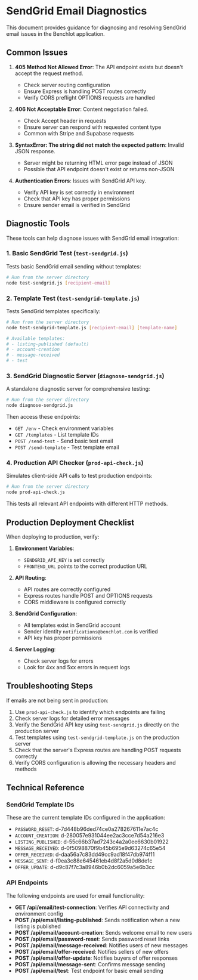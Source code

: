 # SendGrid Email Diagnostics

This document provides guidance for diagnosing and resolving SendGrid email issues in the Benchlot application.

## Common Issues

1. **405 Method Not Allowed Error**: The API endpoint exists but doesn't accept the request method.
   - Check server routing configuration
   - Ensure Express is handling POST routes correctly
   - Verify CORS preflight OPTIONS requests are handled

2. **406 Not Acceptable Error**: Content negotiation failed.
   - Check Accept header in requests
   - Ensure server can respond with requested content type
   - Common with Stripe and Supabase requests

3. **SyntaxError: The string did not match the expected pattern**: Invalid JSON response.
   - Server might be returning HTML error page instead of JSON
   - Possible that API endpoint doesn't exist or returns non-JSON

4. **Authentication Errors**: Issues with SendGrid API key.
   - Verify API key is set correctly in environment
   - Check that API key has proper permissions
   - Ensure sender email is verified in SendGrid

## Diagnostic Tools

These tools can help diagnose issues with SendGrid email integration:

### 1. Basic SendGrid Test (`test-sendgrid.js`)

Tests basic SendGrid email sending without templates:

```bash
# Run from the server directory
node test-sendgrid.js [recipient-email]
```

### 2. Template Test (`test-sendgrid-template.js`)

Tests SendGrid templates specifically:

```bash
# Run from the server directory
node test-sendgrid-template.js [recipient-email] [template-name]

# Available templates:
# - listing-published (default)
# - account-creation
# - message-received
# - test
```

### 3. SendGrid Diagnostic Server (`diagnose-sendgrid.js`)

A standalone diagnostic server for comprehensive testing:

```bash
# Run from the server directory
node diagnose-sendgrid.js
```

Then access these endpoints:
- `GET /env` - Check environment variables
- `GET /templates` - List template IDs
- `POST /send-test` - Send basic test email
- `POST /send-template` - Test template email

### 4. Production API Checker (`prod-api-check.js`)

Simulates client-side API calls to test production endpoints:

```bash
# Run from the server directory
node prod-api-check.js
```

This tests all relevant API endpoints with different HTTP methods.

## Production Deployment Checklist

When deploying to production, verify:

1. **Environment Variables**:
   - `SENDGRID_API_KEY` is set correctly
   - `FRONTEND_URL` points to the correct production URL

2. **API Routing**:
   - API routes are correctly configured
   - Express routes handle POST and OPTIONS requests
   - CORS middleware is configured correctly

3. **SendGrid Configuration**:
   - All templates exist in SendGrid account
   - Sender identity `notifications@benchlot.com` is verified
   - API key has proper permissions

4. **Server Logging**:
   - Check server logs for errors
   - Look for 4xx and 5xx errors in request logs

## Troubleshooting Steps

If emails are not being sent in production:

1. Use `prod-api-check.js` to identify which endpoints are failing
2. Check server logs for detailed error messages
3. Verify the SendGrid API key using `test-sendgrid.js` directly on the production server
4. Test templates using `test-sendgrid-template.js` on the production server
5. Check that the server's Express routes are handling POST requests correctly
6. Verify CORS configuration is allowing the necessary headers and methods

## Technical Reference

### SendGrid Template IDs

These are the current template IDs configured in the application:

- `PASSWORD_RESET`: d-7d448b96ded74ce0a278267611e7ac4c
- `ACCOUNT_CREATION`: d-280057e931044ee2ac3cce7d54a216e3
- `LISTING_PUBLISHED`: d-55c66b37ad7243c4a2a0ee6630b01922
- `MESSAGE_RECEIVED`: d-0f5098870f9b45b695e9d63274c65e54
- `OFFER_RECEIVED`: d-daa56a7c83dd49cc9ad18f47db974f11
- `MESSAGE_SENT`: d-f0ea3c88e645461eb4d8f2a5d0d8de1c
- `OFFER_UPDATE`: d-d9c87f7c3a8946b0b2dc6059a5e6b3cc

### API Endpoints

The following endpoints are used for email functionality:

- **GET /api/email/test-connection**: Verifies API connectivity and environment config
- **POST /api/email/listing-published**: Sends notification when a new listing is published
- **POST /api/email/account-creation**: Sends welcome email to new users
- **POST /api/email/password-reset**: Sends password reset links
- **POST /api/email/message-received**: Notifies users of new messages
- **POST /api/email/offer-received**: Notifies sellers of new offers
- **POST /api/email/offer-update**: Notifies buyers of offer responses
- **POST /api/email/message-sent**: Confirms message sending
- **POST /api/email/test**: Test endpoint for basic email sending